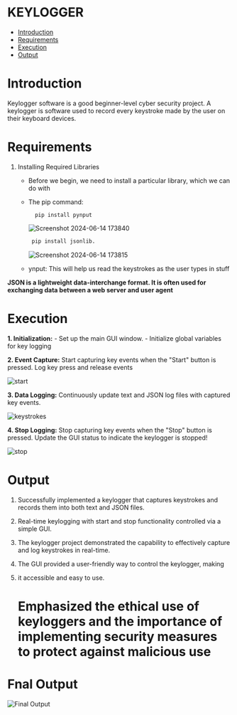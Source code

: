 # KEYLOGGER



+ [Introduction](#Intro)
+ [Requirements](#Require) 
+ [Execution](#Execute)
+ [ Output ](#Output)

# Introduction <a name="Intro">
Keylogger software is a good beginner-level cyber security project. A keylogger is software used to record every keystroke made by the user on their keyboard devices.

# Requirements <a name="Require">
  
  1. Installing Required Libraries
     - Before we begin, we need to install a particular library, which we can do with
     -  The pip command:
           ``` cmd
             pip install pynput
           ```
           ![Screenshot 2024-06-14 173840](https://github.com/MouryaSagar17/KeyLogger/assets/143429477/13e47590-a6d0-4663-b160-a6fccf01f3a2)

           ``` cmd
            pip install jsonlib.
           ```
          ![Screenshot 2024-06-14 173815](https://github.com/MouryaSagar17/KeyLogger/assets/143429477/5e81346b-e2f1-45f1-966b-8fe5090dc177)

     -   ynput: This will help us read the keystrokes as the user types in stuff

**JSON is a lightweight data-interchange format. It is often used for exchanging  data between a web server and user agent**

# Execution <a name="Execute">

**1. Initialization:**
      - Set up the main GUI window.
      - Initialize global variables for key logging
        
   
**2. Event Capture:**
      Start capturing key events when the "Start" button is pressed.  Log key press and release events

   ![start](https://github.com/MouryaSagar17/KeyLogger/assets/143429477/30e9eb67-56f1-4093-87e6-9f85c226a795)

   
**3. Data Logging:** 
    Continuously update text and JSON log files with captured key events.

![keystrokes](https://github.com/MouryaSagar17/KeyLogger/assets/143429477/1e34399f-fc08-42f1-b2ff-f075358f37de)

   
**4. Stop Logging:**
    Stop capturing key events when the "Stop" button is pressed.  Update the GUI status to indicate the keylogger is stopped!
   
![stop](https://github.com/MouryaSagar17/KeyLogger/assets/143429477/61058048-0743-4463-83e9-6493ef7d29b4)

# Output <a name="Output">
1. Successfully implemented a keylogger that captures keystrokes and records them into both text and JSON files.
2. Real-time keylogging with start and stop functionality controlled via a simple GUI.
3. The keylogger project demonstrated the capability to effectively capture and log keystrokes in real-time.
4. The GUI provided a user-friendly way to control the keylogger, making
5. it accessible and easy to use.
 
   # Emphasized the ethical use of keyloggers and the importance of implementing security measures to protect against malicious use
# Fnal Output
![Final Output](https://github.com/MouryaSagar17/KeyLogger/assets/143429477/c07451b7-a0c9-46b1-828b-ef149b5cdb86)


